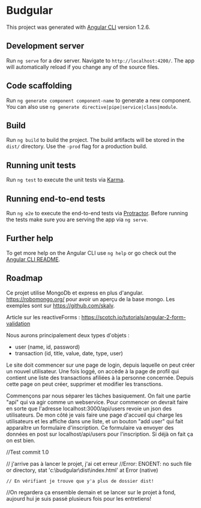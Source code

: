 # Budgular

This project was generated with [Angular CLI](https://github.com/angular/angular-cli) version 1.2.6.

## Development server

Run `ng serve` for a dev server. Navigate to `http://localhost:4200/`. The app will automatically reload if you change any of the source files.

## Code scaffolding

Run `ng generate component component-name` to generate a new component. You can also use `ng generate directive|pipe|service|class|module`.

## Build

Run `ng build` to build the project. The build artifacts will be stored in the `dist/` directory. Use the `-prod` flag for a production build.

## Running unit tests

Run `ng test` to execute the unit tests via [Karma](https://karma-runner.github.io).

## Running end-to-end tests

Run `ng e2e` to execute the end-to-end tests via [Protractor](http://www.protractortest.org/).
Before running the tests make sure you are serving the app via `ng serve`.

## Further help

To get more help on the Angular CLI use `ng help` or go check out the [Angular CLI README](https://github.com/angular/angular-cli/blob/master/README.md).

## Roadmap

Ce projet utilise MongoDb et express en plus d'angular. https://robomongo.org/ pour avoir un aperçu de la base mongo.
Les exemples sont sur https://github.com/skalv.

Article sur les reactiveForms : https://scotch.io/tutorials/angular-2-form-validation

Nous aurons principalement deux types d'objets : 
 - user (name, id, password)
 - transaction (id, title, value, date, type, user)

Le site doit commencer sur une page de login, depuis laquelle on peut créer un nouvel utilisateur.
Une fois loggé, on accède à la page de profil qui contient une liste des transactions afiliées à la personne concernée.
Depuis cette page on peut créer, supprimer et modifier les transctions.

Commençons par nous séparer les tâches basiquement. On fait une partie "api" qui va agir comme un webservice. Pour commencer on devrait faire en sorte que l'adresse localhost:3000/api/users revoie un json des utilisateurs.
De mon côté je vais faire une page d'accueil qui charge les utilisateurs et les affiche dans une liste, et un bouton "add user" qui fait apparaître un formulaire d'inscription. Ce formulaire va envoyer des données en post sur localhost/api/users pour l'inscription.
Si déjà on fait ça on est bien.

//Test commit 1.0

// j'arrive pas à lancer le projet, j'ai cet erreur 
//Error: ENOENT: no such file or directory, stat 'c:\budgular\dist\index.html'
    at Error (native)
	
	// En vérifiant je trouve que y'a plus de dossier dist!
	
//On regardera ça ensemble demain et se lancer sur le projet à fond, aujourd hui je suis passé plusieurs fois pour les entretiens!
